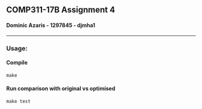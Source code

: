 ## COMP311-17B Assignment 4
#### Dominic Azaris - 1297845 - djmha1

---

### Usage:
#### Compile
```
make
```

#### Run comparison with original vs optimised
```
make test
```